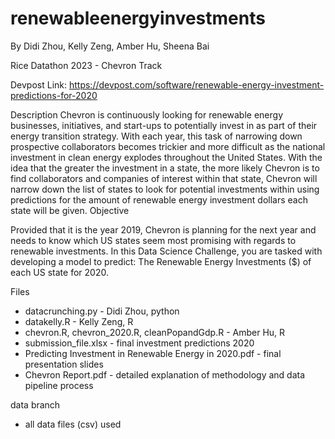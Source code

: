 # renewableenergyinvestments
By Didi Zhou, Kelly Zeng, Amber Hu, Sheena Bai

Rice Datathon 2023 - Chevron Track

Devpost Link: https://devpost.com/software/renewable-energy-investment-predictions-for-2020

Description
Chevron is continuously looking for renewable energy businesses, initiatives, and start-ups to potentially invest in as part of their energy transition strategy. With each year, this task of narrowing down prospective collaborators becomes trickier and more difficult as the national investment in clean energy explodes throughout the United States. With the idea that the greater the investment in a state, the more likely Chevron is to find collaborators and companies of interest within that state, Chevron will narrow down the list of states to look for potential investments within using predictions for the amount of renewable energy investment dollars each state will be given.
Objective

Provided that it is the year 2019, Chevron is planning for the next year and needs to know which US states seem most promising with regards to renewable investments. In this Data Science Challenge, you are tasked with developing a model to predict:
The Renewable Energy Investments ($) of each US state for 2020.

Files
- datacrunching.py - Didi Zhou, python
- datakelly.R - Kelly Zeng, R
- chevron.R, chevron_2020.R, cleanPopandGdp.R - Amber Hu, R
- submission_file.xlsx - final investment predictions 2020
- Predicting Investment in Renewable Energy in 2020.pdf - final presentation slides
- Chevron Report.pdf - detailed explanation of methodology and data pipeline process

data branch
- all data files (csv) used
